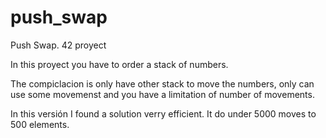 # push_swap
Push Swap. 42 proyect 

In this proyect you have to order a stack of numbers. 

The compiclacion is only have other stack to move the numbers, only can use some movemenst and you have a limitation of number of movements.

In this versión I found a solution verry efficient. It do under 5000 moves to 500 elements.
